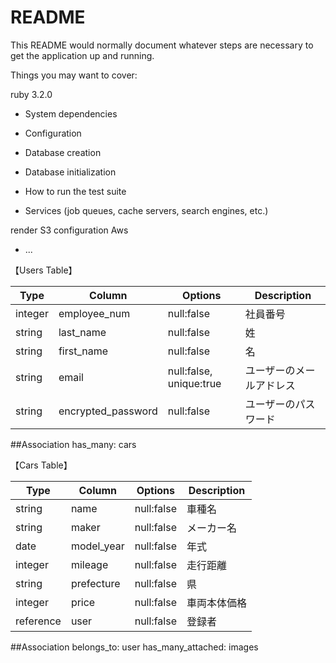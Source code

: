 # README

This README would normally document whatever steps are necessary to get the
application up and running.

Things you may want to cover:

<!-- * Ruby version Rubyバージョン -->
ruby 3.2.0 
* System dependencies

* Configuration

* Database creation

* Database initialization

* How to run the test suite

* Services (job queues, cache servers, search engines, etc.)

<!-- * Deployment instructionデプロイ手順 -->
render
S3 configuration
Aws
* ...


【Users Table】

| Type                | Column              | Options                     | Description             |
| ------------------- | ------------------- | --------------------------- | ------------------------|
| integer             | employee_num        | null:false                  | 社員番号                 |
| string              | last_name           | null:false                  | 姓                     | 
| string              | first_name          | null:false                  | 名                     |
| string              | email               | null:false, unique:true     | ユーザーのメールアドレス   |
| string              | encrypted_password  | null:false                  | ユーザーのパスワード      |


##Association
has_many: cars


【Cars Table】

| Type                | Column              | Options        | Description                             |
| ------------------- | ------------------- | -------------- | ----------------------------------------|
| string              | name                | null:false     | 車種名                                   |
| string              | maker               | null:false     | メーカー名                                |
| date                | model_year          | null:false     | 年式                                     |
| integer             | mileage             | null:false     | 走行距離                                  |
| string              | prefecture          | null:false     | 県                                       |
| integer             | price               | null:false     | 車両本体価格                               |
| reference           | user                | null:false     | 登録者                                    |

##Association
belongs_to: user
has_many_attached: images

